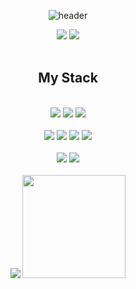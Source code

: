 <div align="center">
  
  ![header](https://capsule-render.vercel.app/api?type=Soft&text=An's_coding&color=d1e5e1)
</div>

<div align="center">
<a href="https://www.notion.so/2024-5eba038cb6a440cb94ca014475aee6f8?pvs=4" target="_blank"><img src="https://img.shields.io/badge/Notion-000000?style=for-the-badge&logo=notion&logoColor=white"></a>
<a href="https://velog.io/@annopqr_13/posts" target="_blank"><img src="https://img.shields.io/badge/Velog-20C997?style=for-the-badge&logo=velog&logoColor=white"></a>
<br>
<br>
<h2>My Stack</h2>
<br/>
<div>
<img src="https://img.shields.io/badge/JAVASCRIPT-F7DF1E?style=for-the-badge&logo=javascript&logoColor=white"/>
<img src="https://img.shields.io/badge/HTML-E34F26?style=for-the-badge&logo=html5&logoColor=white"/>
<img src="https://img.shields.io/badge/CSS-1572B6?style=for-the-badge&logo=css3&logoColor=white"/>  
</div>

<br/>
<div>
<img src="https://img.shields.io/badge/PYTHON-3776AB?style=for-the-badge&logo=python&logoColor=white"/>
<img src="https://img.shields.io/badge/JAVA-437291?style=for-the-badge&logo=openjdk&logoColor=white"/>
<img src="https://img.shields.io/badge/SPRINGBOOT-6DB33F?style=for-the-badge&logo=springboot&logoColor=white"/>
<img src="https://img.shields.io/badge/MariaDB-003545?style=for-the-badge&logo=mariadb&logoColor=white"/>  
</div>
<br/>
<div>
  <img src="https://img.shields.io/badge/ECLIPSE_IDE-2C2255?style=for-the-badge&logo=eclipseide&logoColor=white"/>
  <img src="https://img.shields.io/badge/VISUAL_STUDIO_CODE-007ACC?style=for-the-badge&logo=visualstudiocode&logoColor=white"/>
</div>
<br/>
<div>

<img src="http://mazassumnida.wtf/api/v2/generate_badge?boj=science0813">

<img  src="https://github-readme-stats.vercel.app/api?username=Annopqr" height="165">
</div>

</div>

<!--
**Annopqr/Annopqr** is a ✨ _special_ ✨ repository because its `README.md` (this file) appears on your GitHub profile.

Here are some ideas to get you started:

- 🔭 I’m currently working on ...
- 🌱 I’m currently learning ...
- 👯 I’m looking to collaborate on ...
- 🤔 I’m looking for help with ...
- 💬 Ask me about ...
- 📫 How to reach me: ...
- 😄 Pronouns: ...
- ⚡ Fun fact: ...
-->
